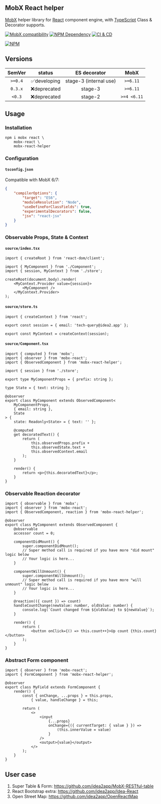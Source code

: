 ## MobX React helper

[MobX][1] helper library for [React][2] component engine, with [TypeScript][3] Class & Decorator supports.

[![MobX compatibility](https://img.shields.io/badge/Compatible-1?logo=mobx&label=MobX%206%2F7)][1]
[![NPM Dependency](https://img.shields.io/librariesio/github/idea2app/MobX-React-helper.svg)][4]
[![CI & CD](https://github.com/idea2app/MobX-React-helper/actions/workflows/main.yml/badge.svg)][5]

[![NPM](https://nodei.co/npm/mobx-react-helper.png?downloads=true&downloadRank=true&stars=true)][6]

## Versions

| SemVer  |    status    |      ES decorator      |    MobX     |
| :-----: | :----------: | :--------------------: | :---------: |
| `>=0.4` | ✅developing | stage-3 (internal use) |  `>=6.11`   |
| `0.3.x` | ❌deprecated |        stage-3         |  `>=6.11`   |
| `<0.3`  | ❌deprecated |        stage-2         | `>=4 <6.11` |

## Usage

### Installation

```shell
npm i mobx react \
    mobx-react \
    mobx-react-helper
```

### Configuration

#### `tsconfig.json`

Compatible with MobX 6/7:

```json
{
    "compilerOptions": {
        "target": "ES6",
        "moduleResolution": "Node",
        "useDefineForClassFields": true,
        "experimentalDecorators": false,
        "jsx": "react-jsx"
    }
}
```

### Observable Props, State & Context

#### `source/index.tsx`

```tsx
import { createRoot } from 'react-dom/client';

import { MyComponent } from './Component';
import { session, MyContext } from './store';

createRoot(document.body).render(
    <MyContext.Provider value={session}>
        <MyComponent />
    </MyContext.Provider>
);
```

#### `source/store.ts`

```tsx
import { createContext } from 'react';

export const session = { email: 'tech-query@idea2.app' };

export const MyContext = createContext(session);
```

#### `source/Component.tsx`

```tsx
import { computed } from 'mobx';
import { observer } from 'mobx-react';
import { ObservedComponent } from 'mobx-react-helper';

import { session } from './store';

export type MyComponentProps = { prefix: string };

type State = { text: string };

@observer
export class MyComponent extends ObservedComponent<
    MyComponentProps,
    { email: string },
    State
> {
    state: Readonly<State> = { text: '' };

    @computed
    get decoratedText() {
        return (
            this.observedProps.prefix +
            this.observedState.text +
            this.observedContext.email
        );
    }

    render() {
        return <p>{this.decoratedText}</p>;
    }
}
```

### Observable Reaction decorator

```tsx
import { observable } from 'mobx';
import { observer } from 'mobx-react';
import { ObservedComponent, reaction } from 'mobx-react-helper';

@observer
export class MyComponent extends ObservedComponent {
    @observable
    accessor count = 0;

    componentDidMount() {
        super.componentDidMount();
        // Super method call is required if you have more "did mount" logic below
        // Your logic is here...
    }

    componentWillUnmount() {
        super.componentWillUnmount();
        // Super method call is required if you have more "will unmount" logic below
        // Your logic is here...
    }

    @reaction(({ count }) => count)
    handleCountChange(newValue: number, oldValue: number) {
        console.log(`Count changed from ${oldValue} to ${newValue}`);
    }

    render() {
        return (
            <button onClick={() => this.count++}>Up count {this.count}</button>
        );
    }
}
```

### Abstract Form component

```tsx
import { observer } from 'mobx-react';
import { FormComponent } from 'mobx-react-helper';

@observer
export class MyField extends FormComponent {
    render() {
        const { onChange, ...props } = this.props,
            { value, handleChange } = this;

        return (
            <>
                <input
                    {...props}
                    onChange={({ currentTarget: { value } }) =>
                        (this.innerValue = value)
                    }
                />
                <output>{value}</output>
            </>
        );
    }
}
```

## User case

1. Super Table & Form: https://github.com/idea2app/MobX-RESTful-table
2. React Bootstrap extra: https://github.com/idea2app/Idea-React
3. Open Street Map: https://github.com/idea2app/OpenReactMap

[1]: https://mobx.js.org/
[2]: https://react.dev/
[3]: https://www.typescriptlang.org/
[4]: https://libraries.io/npm/mobx-react-helper
[5]: https://github.com/idea2app/MobX-React-helper/actions/workflows/main.yml
[6]: https://nodei.co/npm/mobx-react-helper/
